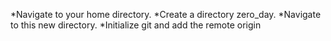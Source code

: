 *Navigate to your home directory.
*Create a directory zero_day.
*Navigate to this new directory.
*Initialize git and add the remote origin

